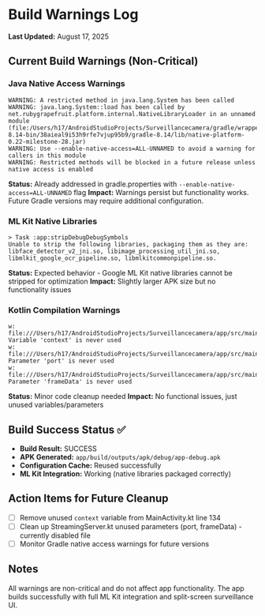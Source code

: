 # Build Warnings Log

**Last Updated:** August 17, 2025

## Current Build Warnings (Non-Critical)

### Java Native Access Warnings
```
WARNING: A restricted method in java.lang.System has been called
WARNING: java.lang.System::load has been called by net.rubygrapefruit.platform.internal.NativeLibraryLoader in an unnamed module (file:/Users/h17/AndroidStudioProjects/Surveillancecamera/gradle/wrapper/dists/gradle-8.14-bin/38aieal9i53h9rfe7vjup95b9/gradle-8.14/lib/native-platform-0.22-milestone-28.jar)
WARNING: Use --enable-native-access=ALL-UNNAMED to avoid a warning for callers in this module
WARNING: Restricted methods will be blocked in a future release unless native access is enabled
```

**Status:** Already addressed in gradle.properties with `--enable-native-access=ALL-UNNAMED` flag
**Impact:** Warnings persist but functionality works. Future Gradle versions may require additional configuration.

### ML Kit Native Libraries
```
> Task :app:stripDebugDebugSymbols
Unable to strip the following libraries, packaging them as they are: libface_detector_v2_jni.so, libimage_processing_util_jni.so, libmlkit_google_ocr_pipeline.so, libmlkitcommonpipeline.so.
```

**Status:** Expected behavior - Google ML Kit native libraries cannot be stripped for optimization
**Impact:** Slightly larger APK size but no functionality issues

### Kotlin Compilation Warnings
```
w: file:///Users/h17/AndroidStudioProjects/Surveillancecamera/app/src/main/java/com/hpalma/Surveillance247/MainActivity.kt:134:13 Variable 'context' is never used
w: file:///Users/h17/AndroidStudioProjects/Surveillancecamera/app/src/main/java/com/hpalma/Surveillance247/StreamingServer.kt:8:23 Parameter 'port' is never used  
w: file:///Users/h17/AndroidStudioProjects/Surveillancecamera/app/src/main/java/com/hpalma/Surveillance247/StreamingServer.kt:11:21 Parameter 'frameData' is never used
```

**Status:** Minor code cleanup needed
**Impact:** No functional issues, just unused variables/parameters

## Build Success Status ✅
- **Build Result:** SUCCESS
- **APK Generated:** `app/build/outputs/apk/debug/app-debug.apk`
- **Configuration Cache:** Reused successfully
- **ML Kit Integration:** Working (native libraries packaged correctly)

## Action Items for Future Cleanup
- [ ] Remove unused `context` variable from MainActivity.kt line 134
- [ ] Clean up StreamingServer.kt unused parameters (port, frameData) - currently disabled file
- [ ] Monitor Gradle native access warnings for future versions

## Notes
All warnings are non-critical and do not affect app functionality. The app builds successfully with full ML Kit integration and split-screen surveillance UI.
